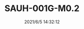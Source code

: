 ﻿---
layout: post 
title: SAUH-001G-M0.2
tags: AUH
categories: housing-terminal
overview: 
part_number: 0548-1
thumb_img: 
small_img: static/202106/548-20210605.jpg
date: 2021/6/5 14:32:12
---




